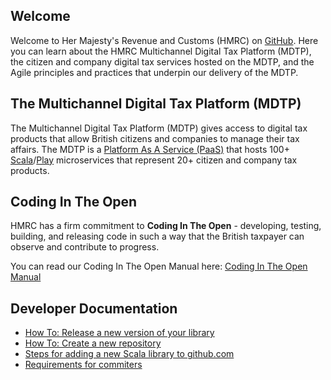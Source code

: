 ---
---

## Welcome

Welcome to Her Majesty's Revenue and Customs (HMRC) on [GitHub](https://github.com/hmrc). Here you can learn about the HMRC Multichannel Digital Tax Platform (MDTP), the citizen and company digital tax services hosted on the MDTP, and the Agile principles and practices that underpin our delivery of the MDTP.

## The Multichannel Digital Tax Platform (MDTP)

The Multichannel Digital Tax Platform (MDTP) gives access to digital tax products that allow British citizens and companies to manage their tax affairs. The MDTP is a [Platform As A Service (PaaS)](https://en.wikipedia.org/wiki/Platform_as_a_service) that hosts 100+ [Scala](http://www.scala-lang.org/)/[Play](https://www.playframework.com/) microservices that represent 20+ citizen and company tax products.

## Coding In The Open

HMRC has a firm commitment to **Coding In The Open** - developing, testing, building, and releasing code in such a way that the British taxpayer can observe and contribute to progress.

You can read our Coding In The Open Manual here: [Coding In The Open Manual](/coding-in-the-open-manual.html)

## Developer Documentation

+ [How To: Release a new version of your library](/howto-release-new-version-of-your-library.html)
+ [How To: Create a new repository](/creating-a-new-repository.html)
+ [Steps for adding a new Scala library to github.com](/adding-a-new-scala-library-to-github.html)
+ [Requirements for commiters](/requirements-for-commiters.html)
